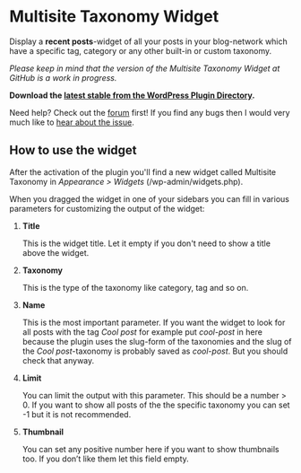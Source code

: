 Multisite Taxonomy Widget
=========================

Display a **recent posts**-widget of all your posts in your blog-network which have a specific tag, category or any other built-in or custom taxonomy.

_Please keep in mind that the version of the Multisite Taxonomy Widget at GitHub is a work in progress._

**Download the [latest stable from the WordPress Plugin Directory](http://downloads.wordpress.org/plugin/multisite-taxonomy-widget.zip).**

Need help? Check out the [forum](http://wordpress.org/support/plugin/multisite-taxonomy-widget) first! If you find any bugs then I would very much like to [hear about the issue](https://github.com/lloc/Multisite-Taxonomy-Widget/issues).

How to use the widget
---------------------

After the activation of the plugin you'll find a new widget called Multisite Taxonomy in _Appearance > Widgets_ (/wp-admin/widgets.php).

When you dragged the widget in one of your sidebars you can fill in various parameters for customizing the output of the widget:

1.  **Title**

	This is the widget title. Let it empty if you don't need to show a title above the widget.

2.  **Taxonomy**

	This is the type of the taxonomy like category, tag and so on.

3.  **Name**

	This is the most important parameter. If you want the widget to look for all posts with the tag _Cool post_ for example put _cool-post_ in here because the plugin uses the slug-form of the taxonomies and the slug of the _Cool post_-taxonomy is probably saved as _cool-post_. But you should check that anyway.

4.  **Limit**

	You can limit the output with this parameter. This should be a number > 0. If you want to show all posts of the the specific taxonomy you can set -1 but it is not recommended. 

5.  **Thumbnail**

	You can set any positive number here if you want to show thumbnails too. If you don’t like them let this field empty.
